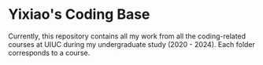 # Yixiao's Coding Base
Currently, this repository contains all my work from all the coding-related courses at UIUC during my undergraduate study (2020 - 2024). Each folder corresponds to a course. 
